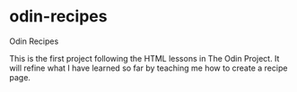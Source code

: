 # odin-recipes
Odin Recipes

This is the first project following the HTML lessons in The Odin Project. It will refine what I have learned so far by teaching me how to create a recipe page.